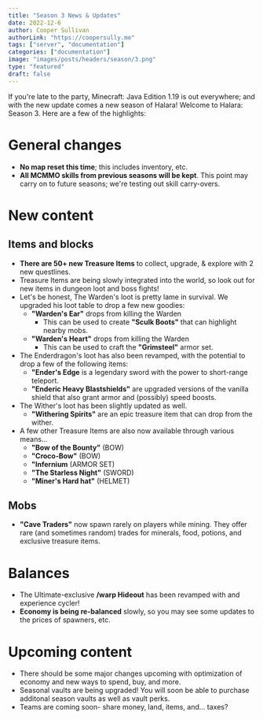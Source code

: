 ```yaml
---
title: "Season 3 News & Updates"
date: 2022-12-6
author: Cooper Sullivan
authorLink: "https://coopersully.me"
tags: ["server", "documentation"]
categories: ["documentation"]
image: "images/posts/headers/season/3.png"
type: "featured"
draft: false
---
```



If you're late to the party, Minecraft: Java Edition 1.19 is out everywhere; and with the new update
comes a new season of Halara! Welcome to Halara: Season 3. Here are a few of the highlights:

# General changes
- **No map reset this time**; this includes inventory, etc.
- **All MCMMO skills from previous seasons will be kept**. This point may carry on to future seasons; we're testing out skill carry-overs.

# New content
## Items and blocks
- **There are 50+ new Treasure Items** to collect, upgrade, & explore with 2 new questlines.
- Treasure Items are being slowly integrated into the world, so look out for new items in dungeon loot and boss fights!
- Let's be honest, The Warden's loot is pretty lame in survival. We upgraded his loot table to drop a few new goodies:
    * **"Warden's Ear"** drops from killing the Warden
		* This can be used to create **"Sculk Boots"** that can highlight nearby mobs.
    * **"Warden's Heart"** drops from killing the Warden
		* This can be used to craft the **"Grimsteel"** armor set.
- The Enderdragon's loot has also been revamped, with the potential to drop a few of the following items:
    * **"Ender's Edge** is a legendary sword with the power to short-range teleport.
    * **"Enderic Heavy Blastshields"** are upgraded versions of the vanilla shield that also grant armor and (possibly) speed boosts.
- The Wither's loot has been slightly updated as well.
    * **"Withering Spirits"** are an epic treasure item that can drop from the wither.
- A few other Treasure Items are also now available through various means...
    * **"Bow of the Bounty"** (BOW)
    * **"Croco-Bow"** (BOW)
    * **"Infernium** (ARMOR SET)
    * **"The Starless Night"** (SWORD)
    * **"Miner's Hard hat"** (HELMET)
## Mobs
- **"Cave Traders"** now spawn rarely on players while mining. They offer rare (and sometimes random) trades for minerals, food, potions, and exclusive treasure items.

# Balances
- The Ultimate-exclusive **/warp Hideout** has been revamped with and experience cycler!
- **Economy is being re-balanced** slowly, so you may see some updates to the prices of spawners, etc.

# Upcoming content
- There should be some major changes upcoming with optimization of economy and new ways to spend, buy, and more.
- Seasonal vaults are being upgraded! You will soon be able to purchase additonal season vaults as well as vault perks.
- Teams are coming soon- share money, land, items, and... taxes?
